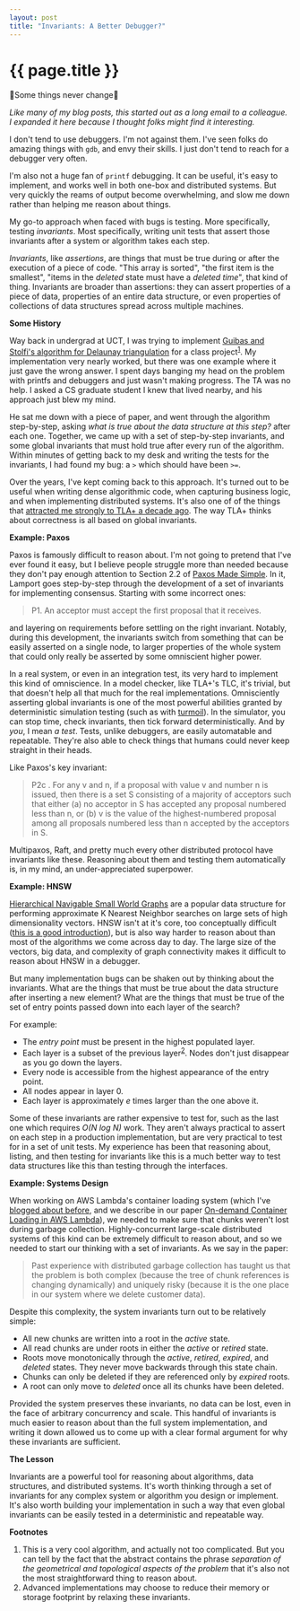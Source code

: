 ```yaml
---
layout: post
title: "Invariants: A Better Debugger?"
---
```


{{ page.title }}
================

<p class="meta">🎵Some things never change🎵</p>

*Like many of my blog posts, this started out as a long email to a colleague. I expanded it here because I thought folks might find it interesting.*

I don't tend to use debuggers. I'm not against them. I've seen folks do amazing things with `gdb`, and envy their skills. I just don't tend to reach for a debugger very often.

I'm also not a huge fan of `printf` debugging. It can be useful, it's easy to implement, and works well in both one-box and distributed systems. But very quickly the reams of output become overwhelming, and slow me down rather than helping me reason about things.

My go-to approach when faced with bugs is testing. More specifically, testing *invariants*. Most specifically, writing unit tests that assert those invariants after a system or algorithm takes each step.

*Invariants*, like *assertions*, are things that must be true during or after the execution of a piece of code. "This array is sorted", "the first item is the smallest", "items in the *deleted* state must have a *deleted time*", that kind of thing. Invariants are broader than assertions: they can assert properties of a piece of data, properties of an entire data structure, or even properties of collections of data structures spread across multiple machines.

**Some History**

Way back in undergrad at UCT, I was trying to implement [Guibas and Stolfi's algorithm for Delaunay triangulation](https://dl.acm.org/doi/abs/10.1145/282918.282923) for a class project<sup>[1](#foot1)</sup>. My implementation very nearly worked, but there was one example where it just gave the wrong answer. I spent days banging my head on the problem with printfs and debuggers and just wasn't making progress. The TA was no help. I asked a CS graduate student I knew that lived nearby, and his approach just blew my mind.

He sat me down with a piece of paper, and went through the algorithm step-by-step, asking *what is true about the data structure at this step?* after each one. Together, we came up with a set of step-by-step invariants, and some global invariants that must hold true after every run of the algorithm. Within minutes of getting back to my desk and writing the tests for the invariants, I had found my bug: a `>` which should have been `>=`.

Over the years, I've kept coming back to this approach. It's turned out to be useful when writing dense algorithmic code, when capturing business logic, and when implementing distributed systems. It's also one of of the things that [attracted me strongly to TLA+ a decade ago](https://cacm.acm.org/magazines/2015/4/184701-how-amazon-web-services-uses-formal-methods/fulltext). The way TLA+ thinks about correctness is all based on global invariants.

**Example: Paxos**

Paxos is famously difficult to reason about. I'm not going to pretend that I've ever found it easy, but I believe people struggle more than needed because they don't pay enough attention to Section 2.2 of [Paxos Made Simple](https://lamport.azurewebsites.net/pubs/paxos-simple.pdf). In it, Lamport goes step-by-step through the development of a set of invariants for implementing consensus. Starting with some incorrect ones:

> P1. An acceptor must accept the first proposal that it receives.

and layering on requirements before settling on the right invariant. Notably, during this development, the invariants switch from something that can be easily asserted on a single node, to larger properties of the whole system that could only really be asserted by some omniscient higher power.

In a real system, or even in an integration test, its very hard to implement this kind of omniscience. In a model checker, like TLA+'s TLC, it's trivial, but that doesn't help all that much for the real implementations. Omnisciently asserting global invariants is one of the most powerful abilities granted by deterministic simulation testing (such as with [turmoil](https://github.com/tokio-rs/turmoil)). In the simulator, you can stop time, check invariants, then tick forward deterministically. And by *you*, I mean *a test*. Tests, unlike debuggers, are easily automatable and repeatable. They're also able to check things that humans could never keep straight in their heads.

Like Paxos's key invariant:

> P2c . For any v and n, if a proposal with value v and number n is issued,
then there is a set S consisting of a majority of acceptors such that
either (a) no acceptor in S has accepted any proposal numbered less
than n, or (b) v is the value of the highest-numbered proposal among
all proposals numbered less than n accepted by the acceptors in S.

Multipaxos, Raft, and pretty much every other distributed protocol have invariants like these. Reasoning about them and testing them automatically is, in my mind, an under-appreciated superpower.

**Example: HNSW**

[Hierarchical Navigable Small World Graphs](https://arxiv.org/abs/1603.09320) are a popular data structure for performing approximate K Nearest Neighbor searches on large sets of high dimensionality vectors. HNSW isn't at it's core, too conceptually difficult ([this is a good introduction](https://www.pinecone.io/learn/series/faiss/hnsw/)), but is also way harder to reason about than most of the algorithms we come across day to day. The large size of the vectors, big data, and complexity of graph connectivity makes it difficult to reason about HNSW in a debugger.

But many implementation bugs can be shaken out by thinking about the invariants. What are the things that must be true about the data structure after inserting a new element? What are the things that must be true of the set of entry points passed down into each layer of the search?

For example:

* The *entry point* must be present in the highest populated layer.
* Each layer is a subset of the previous layer<sup>[2](#foot2)</sup>. Nodes don't just disappear as you go down the layers.
* Every node is accessible from the highest appearance of the entry point.
* All nodes appear in layer 0.
* Each layer is approximately *e* times larger than the one above it.

Some of these invariants are rather expensive to test for, such as the last one which requires *O(N log N)* work. They aren't always practical to assert on each step in a production implementation, but are very practical to test for in a set of unit tests. My experience has been that reasoning about, listing, and then testing for invariants like this is a much better way to test data structures like this than testing through the interfaces.

**Example: Systems Design**

When working on AWS Lambda's container loading system (which I've [blogged about before](https://brooker.co.za/blog/2023/05/23/snapshot-loading.html), and we describe in our paper [On-demand Container Loading in AWS Lambda](https://www.usenix.org/conference/atc23/presentation/brooker)), we needed to make sure that chunks weren't lost during garbage collection. Highly-concurrent large-scale distributed systems of this kind can be extremely difficult to reason about, and so we needed to start our thinking with a set of invariants. As we say in the paper:

> Past experience with distributed garbage collection has taught us that the problem is both complex (because the tree of chunk references is changing dynamically) and uniquely risky (because it is the one place in our system where we delete customer data).

Despite this complexity, the system invariants turn out to be relatively simple:

* All new chunks are written into a root in the *active* state.
* All read chunks are under roots in either the *active* or *retired* state.
* Roots move monotonically through the *active*, *retired*, *expired*, and *deleted* states. They never move backwards through this state chain.
* Chunks can only be deleted if they are referenced only by *expired* roots.
* A root can only move to *deleted* once all its chunks have been deleted.

Provided the system preserves these invariants, no data can be lost, even in the face of arbitrary concurrency and scale. This handful of invariants is much easier to reason about than the full system implementation, and writing it down allowed us to come up with a clear formal argument for why these invariants are sufficient.

**The Lesson**

Invariants are a powerful tool for reasoning about algorithms, data structures, and distributed systems. It's worth thinking through a set of invariants for any complex system or algorithm you design or implement. It's also worth building your implementation in such a way that even global invariants can be easily tested in a deterministic and repeatable way. 

**Footnotes**

1. <a name="foot1"></a> This is a very cool algorithm, and actually not too complicated. But you can tell by the fact that the abstract contains the phrase *separation of the geometrical and topological aspects of the problem* that it's also not the most straightforward thing to reason about.
2. <a name="foot2"></a> Advanced implementations may choose to reduce their memory or storage footprint by relaxing these invariants.